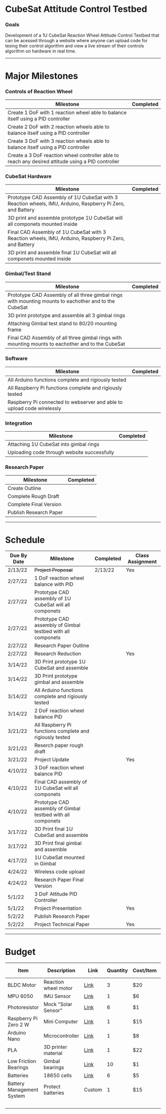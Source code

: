 # CubeSat Attitude Control Testbed
### Goals
Development of a 1U CubeSat Reaction Wheel Attitude Control Testbed that can be acessed through a website where anyone can upload code for tesing their control algorithm and view a live stream of their controls algorithm on hardware in real time.

---

# Major Milestones
### Controls of Reaction Wheel
| Milestone | Completed |
| --- | ---
| Create 1 DoF with 1 reaction wheel able to balance itself using a PID controller |    
| Create 2 DoF with 2 reaction wheels able to balance itself using a PID controller |    
| Create 3 DoF with 3 reaction wheels able to balance itself using a PID controller |   
| Create a 3 DoF reaction wheel controller able to reach any desired attitude using a PID controller |

### CubeSat Hardware
| Milestone | Completed |
| --- | ---
| Prototype CAD Assembly of 1U CubeSat with 3 Reaction wheels, IMU, Arduino, Raspberry Pi Zero, and Battery |    
| 3D print and assemble prototype 1U CubeSat will all componets mounted inside |
| Final CAD Assembly of 1U CubeSat with 3 Reaction wheels, IMU, Arduino, Raspberry Pi Zero, and Battery |
| 3D print and assemble final 1U CubeSat will all componets mounted inside |    

### Gimbal/Test Stand
| Milestone | Completed |
| --- | --- 
| Prototype CAD Assembly of all three gimbal rings with mounting mounts to eachother and to the CubeSat |    
| 3D print prototype and assemble all 3 gimbal rings |   
| Attaching Gimbal test stand to 80/20 mounting frame |
| Final CAD Assembly of all three gimbal rings with mounting mounts to eachother and to the CubeSat |  

### Software
| Milestone | Completed |
| --- | --- 
| All Arduino functions complete and rigiously tested |
| All Raspberry Pi functions complete and rigiously tested |   
| Raspberry Pi connected to webserver and able to upload code wirelessly |


### Integration 
| Milestone | Completed |
| --- | ---
| Attaching 1U CubeSat into gimbal rings  |
| Uploading code through website successfully  |

### Research Paper 
| Milestone | Completed |
| --- | ---
| Create Outline |
| Complete Rough Draft |
| Complete Final Version |
| Publish Research Paper |
 


---

# Schedule
| Due By Date | Milestone | Completed | Class Assignment
--- | --- | --- | ---
| 2/13/22 | ~~Project Proposal~~ | 2/13/22 | Yes
| 2/27/22 | 1 DoF reaction wheel balance with PID |   |
| 2/27/22 | Prototype CAD assembly of 1U CubeSat will all componets |   |
| 2/27/22 | Prototype CAD assembly of Gimbal testbed with all componets |   |
| 2/27/22 | Research Paper Outline | 
| 2/27/22 | Research Reduction |   | Yes
| 3/14/22 | 3D Print prototype 1U CubeSat and assemble  |    | 
| 3/14/22 | 3D Print prototype gimbal and assemble  |    |
| 3/14/22 | All Arduino functions complete and rigiously tested  |    |
| 3/14/22 | 2 DoF reaction wheel balance PID  |    |
| 3/21/22 | All Raspberry Pi functions complete and rigiously tested |    |
| 3/21/22 | Reserch paper rough draft |    |
| 3/21/22 | Project Update |    | Yes
| 4/10/22 | 3 DoF reaction wheel balance PID|    |
| 4/10/22 | Final CAD assembly of 1U CubeSat will all componets |    |
| 4/10/22 | Prototype CAD assembly of Gimbal testbed with all componets |    |
| 3/17/22 | 3D Print final 1U CubeSat and assemble  |    | 
| 3/17/22 | 3D Print final gimbal and assemble  |    |
| 4/17/22 | 1U CubeSat mounted in Gimbal |    |
| 4/24/22 | Wireless code upload |    |
| 4/24/22 | Research Paper Final Version |    |
| 5/1/22 | 3 DoF Attitude PID Controller |   | 
| 5/1/22 | Project Presentation |   | Yes
| 5/2/22 | Publish Research Paper |   | 
| 5/2/22 | Project Technical Paper |   | Yes

---

# Budget
| Item | Description | Link | Quantity | Cost/Item | Total Cost
--- | --- | --- | --- | --- | ---
| BLDC Motor | Reaction wheel motor | [Link](https://www.ebay.com/itm/264321073124) | 3 | $20 | $60
| MPU 6050 | IMU Sensor | [Link](https://www.amazon.com/HiLetgo-MPU-6050-Accelerometer-Gyroscope-Converter/dp/B01DK83ZYQ?th=1) | 1 | $6 | $6
| Photoresistor | Mock "Solar Sensor" | [Link](https://www.adafruit.com/product/161) | 6 | $1 | $6
| Raspberry Pi Zero 2 W | Mini Computer | [Link](https://www.canakit.com/raspberry-pi-zero-2-w.html) | 1 | $15 | $15
| Arduino Nano | Microcontroller | [Link](https://www.amazon.com/ELEGOO-Arduino-ATmega328P-Without-Compatible/dp/B0713XK923) | 1 | $8 | $8
| PLA | 3D printer material | [Link](https://www.amazon.com/HATCHBOX-3D-Filament-Dimensional-Accuracy/dp/B00J0ECR5I/ref=sr_1_6?crid=22M7AM47VNUVS&keywords=pla&qid=1644781036&sprefix=pla%2Caps%2C127&sr=8-6) | 1 | $22 | $22
| Low Friction Bearings | Gimbal bearings | [Link](https://www.amazon.com/s?k=Low+Friction+Bearings&rh=n%3A16410991&ref=nb_sb_noss) | 10 | $1 | $10
| Batteries | 18650 cells | [Link](https://www.18650batterystore.com/) | 6 | $5 | $30
| Battery Management System | Protect batteries | Custom | 1 | $15 | $15
| | | | | | $172
